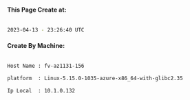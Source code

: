 
   
#### This Page Create at:

```bash

2023-04-13 - 23:26:40 UTC

```

#### Create By Machine:

```bash

Host Name : fv-az1131-156

platform  : Linux-5.15.0-1035-azure-x86_64-with-glibc2.35

Ip Local  : 10.1.0.132

```

